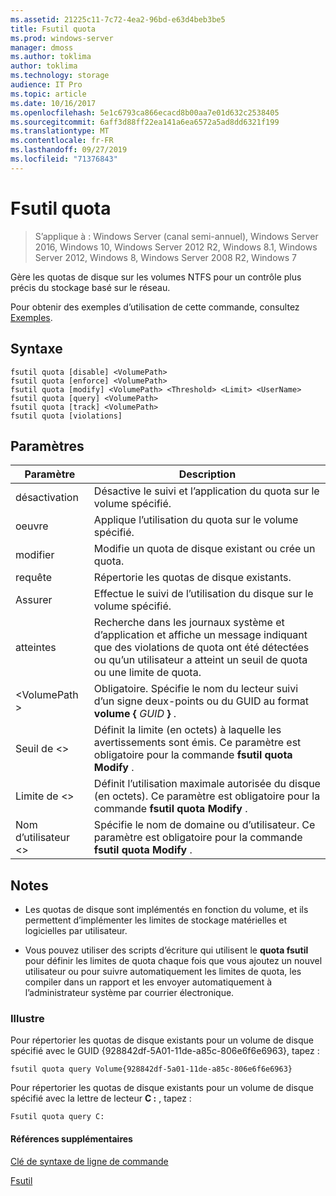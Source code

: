 ```yaml
---
ms.assetid: 21225c11-7c72-4ea2-96bd-e63d4beb3be5
title: Fsutil quota
ms.prod: windows-server
manager: dmoss
ms.author: toklima
author: toklima
ms.technology: storage
audience: IT Pro
ms.topic: article
ms.date: 10/16/2017
ms.openlocfilehash: 5e1c6793ca866ecacd8b00aa7e01d632c2538405
ms.sourcegitcommit: 6aff3d88ff22ea141a6ea6572a5ad8dd6321f199
ms.translationtype: MT
ms.contentlocale: fr-FR
ms.lasthandoff: 09/27/2019
ms.locfileid: "71376843"
---
```

# <a name="fsutil-quota"></a>Fsutil quota
>S’applique à : Windows Server (canal semi-annuel), Windows Server 2016, Windows 10, Windows Server 2012 R2, Windows 8.1, Windows Server 2012, Windows 8, Windows Server 2008 R2, Windows 7

Gère les quotas de disque sur les volumes NTFS pour un contrôle plus précis du stockage basé sur le réseau.

Pour obtenir des exemples d’utilisation de cette commande, consultez [Exemples](#BKMK_examples).

## <a name="syntax"></a>Syntaxe

```
fsutil quota [disable] <VolumePath>
fsutil quota [enforce] <VolumePath>
fsutil quota [modify] <VolumePath> <Threshold> <Limit> <UserName>
fsutil quota [query] <VolumePath>
fsutil quota [track] <VolumePath>
fsutil quota [violations]
```

## <a name="parameters"></a>Paramètres

|   Paramètre   |                                                                                    Description                                                                                    |
|---------------|-----------------------------------------------------------------------------------------------------------------------------------------------------------------------------------|
|    désactivation    |                                                         Désactive le suivi et l’application du quota sur le volume spécifié.                                                          |
|    oeuvre    |                                                                   Applique l’utilisation du quota sur le volume spécifié.                                                                   |
|    modifier     |                                                              Modifie un quota de disque existant ou crée un quota.                                                              |
|     requête     |                                                                            Répertorie les quotas de disque existants.                                                                            |
|     Assurer     |                                                                    Effectue le suivi de l’utilisation du disque sur le volume spécifié.                                                                     |
|  atteintes   | Recherche dans les journaux système et d’application et affiche un message indiquant que des violations de quota ont été détectées ou qu’un utilisateur a atteint un seuil de quota ou une limite de quota. |
| \<VolumePath > |                                  Obligatoire. Spécifie le nom du lecteur suivi d’un signe deux-points ou du GUID au format **volume {** <em>GUID</em> **}** .                                  |
| Seuil de \<>  |                            Définit la limite (en octets) à laquelle les avertissements sont émis. Ce paramètre est obligatoire pour la commande **fsutil quota Modify** .                            |
|   Limite de \<>    |                                Définit l’utilisation maximale autorisée du disque (en octets). Ce paramètre est obligatoire pour la commande **fsutil quota Modify** .                                |
|  Nom d’utilisateur \<>  |                                      Spécifie le nom de domaine ou d’utilisateur. Ce paramètre est obligatoire pour la commande **fsutil quota Modify** .                                       |

## <a name="remarks"></a>Notes

-   Les quotas de disque sont implémentés en fonction du volume, et ils permettent d’implémenter les limites de stockage matérielles et logicielles par utilisateur.

-   Vous pouvez utiliser des scripts d’écriture qui utilisent le **quota fsutil** pour définir les limites de quota chaque fois que vous ajoutez un nouvel utilisateur ou pour suivre automatiquement les limites de quota, les compiler dans un rapport et les envoyer automatiquement à l’administrateur système par courrier électronique.

### <a name="BKMK_examples"></a>Illustre
Pour répertorier les quotas de disque existants pour un volume de disque spécifié avec le GUID {928842df-5A01-11de-a85c-806e6f6e6963}, tapez :

```
fsutil quota query Volume{928842df-5a01-11de-a85c-806e6f6e6963}
```

Pour répertorier les quotas de disque existants pour un volume de disque spécifié avec la lettre de lecteur **C :** , tapez :

```
Fsutil quota query C:
```

#### <a name="additional-references"></a>Références supplémentaires
[Clé de syntaxe de ligne de commande](Command-Line-Syntax-Key.md)

[Fsutil](Fsutil.md)


